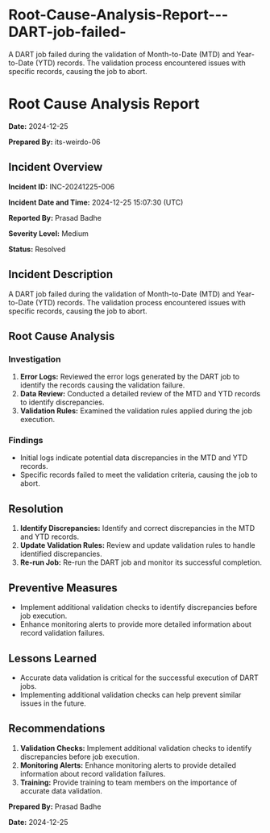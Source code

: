 # Root-Cause-Analysis-Report---DART-job-failed-
A DART job failed during the validation of Month-to-Date (MTD) and Year-to-Date (YTD) records. The validation process encountered issues with specific records, causing the job to abort.

# Root Cause Analysis Report

**Date:** 2024-12-25

**Prepared By:** its-weirdo-06

## Incident Overview

**Incident ID:** INC-20241225-006

**Incident Date and Time:** 2024-12-25 15:07:30 (UTC)

**Reported By:** Prasad Badhe

**Severity Level:** Medium

**Status:** Resolved

## Incident Description

A DART job failed during the validation of Month-to-Date (MTD) and Year-to-Date (YTD) records. The validation process encountered issues with specific records, causing the job to abort.

## Root Cause Analysis

### Investigation

1. **Error Logs:** Reviewed the error logs generated by the DART job to identify the records causing the validation failure.
2. **Data Review:** Conducted a detailed review of the MTD and YTD records to identify discrepancies.
3. **Validation Rules:** Examined the validation rules applied during the job execution.

### Findings

- Initial logs indicate potential data discrepancies in the MTD and YTD records.
- Specific records failed to meet the validation criteria, causing the job to abort.

## Resolution

1. **Identify Discrepancies:** Identify and correct discrepancies in the MTD and YTD records.
2. **Update Validation Rules:** Review and update validation rules to handle identified discrepancies.
3. **Re-run Job:** Re-run the DART job and monitor its successful completion.

## Preventive Measures

- Implement additional validation checks to identify discrepancies before job execution.
- Enhance monitoring alerts to provide more detailed information about record validation failures.

## Lessons Learned

- Accurate data validation is critical for the successful execution of DART jobs.
- Implementing additional validation checks can help prevent similar issues in the future.

## Recommendations

1. **Validation Checks:** Implement additional validation checks to identify discrepancies before job execution.
2. **Monitoring Alerts:** Enhance monitoring alerts to provide detailed information about record validation failures.
3. **Training:** Provide training to team members on the importance of accurate data validation.

**Prepared By:** Prasad Badhe

**Date:** 2024-12-25
